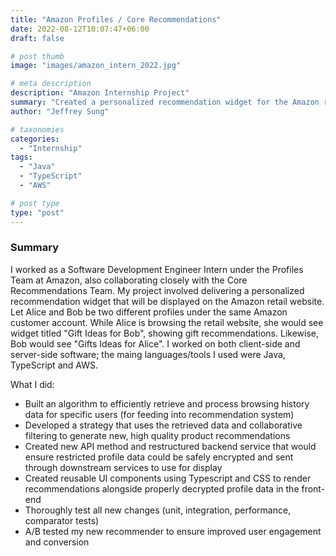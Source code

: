 ```yaml
---
title: "Amazon Profiles / Core Recommendations"
date: 2022-08-12T10:07:47+06:00
draft: false

# post thumb
image: "images/amazon_intern_2022.jpg"

# meta description
description: "Amazon Internship Project"
summary: "Created a personalized recommendation widget for the Amazon retail website."
author: "Jeffrey Sung"

# taxonomies
categories: 
  - "Internship"
tags:
  - "Java"
  - "TypeScript"
  - "AWS"

# post type
type: "post"
--- 
```


### Summary
I worked as a Software Development Engineer Intern under the Profiles Team at Amazon, also collaborating closely with the Core Recommendations Team. My project involved delivering a personalized recommendation widget that will be displayed on the Amazon retail website. Let Alice and Bob be two different profiles under the same Amazon customer account. While Alice is browsing the retail website, she would see widget titled "Gift Ideas for Bob", showing gift recommendations. Likewise, Bob would see "Gifts Ideas for Alice". I worked on both client-side and server-side software; the maing languages/tools I used were Java, TypeScript and AWS.

What I did:  
- Built an algorithm to efficiently retrieve and process browsing history data for specific users (for feeding into recommendation system)
- Developed a strategy that uses the retrieved data and collaborative filtering to generate new, high quality product recommendations
- Created new API method and restructured backend service that would ensure restricted profile data could be safely encrypted and sent through downstream services to use for display
- Created reusable UI components using Typescript and CSS to render recommendations alongside properly decrypted profile data in the front-end
- Thoroughly test all new changes (unit, integration, performance, comparator tests)
- A/B tested my new recommender to ensure improved user engagement and conversion